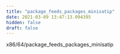 ```yaml
---
title: "package_feeds_packages_minisatip"
date: 2021-03-09 13:47:13.094395
hidden: false
draft: false
---
```


x86/64/package_feeds_packages_minisatip


